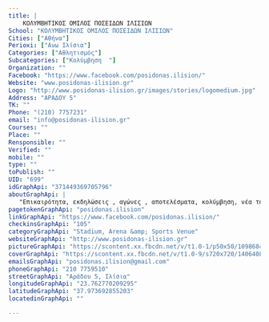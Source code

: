 ```yaml
---
title: |
    ΚΟΛΥΜΒΗΤΙΚΟΣ ΟΜΙΛΟΣ ΠΟΣΕΙΔΩΝ ΙΛΙΣΙΩΝ
School: "ΚΟΛΥΜΒΗΤΙΚΟΣ ΟΜΙΛΟΣ ΠΟΣΕΙΔΩΝ ΙΛΙΣΙΩΝ"
Cities: ["Αθήνα"]
Perioxi: ["Ανω Ιλίσια"]
Categories: ["Αθλητισμός"]
Subcategories: ["Κολύμβηση  "]
Organization: ""
Facebook: "https://www.facebook.com/posidonas.ilision/"
Website: "www.posidonas-ilision.gr"
Logo: "http://www.posidonas-ilision.gr/images/stories/logomedium.jpg"
Address: "ΑΡΑΔΟΥ 5"
TK: ""
Phone: "(210) 7757231"
email: "info@posidonas-ilision.gr"
Courses: ""
Place: ""
Rensponsible: ""
Verified: ""
mobile: ""
type: ""
toPublish: ""
UID: "699"
idGraphApi: "371449369705796"
aboutGraphApi: | 
   "Επικαιρότητα, εκδηλώσεις , αγώνες , αποτελέσματα, κολύμβηση, νέα της ομάδας , ανακοινώσεις "
pagetokenGraphApi: "posidonas.ilision"
linkGraphApi: "https://www.facebook.com/posidonas.ilision/"
checkinsGraphApi: "105"
categoryGraphApi: "Stadium, Arena &amp; Sports Venue"
websiteGraphApi: "http://www.posidonas-ilision.gr"
pictureGraphApi: "https://scontent.xx.fbcdn.net/v/t1.0-1/p50x50/10986843_371453189705414_365758169437711742_n.jpg?oh=1396ae14f3db9f88a3575ceb8cd66541&amp;oe=5B430C8E"
coverGraphApi: "https://scontent.xx.fbcdn.net/v/t1.0-9/s720x720/14064086_567834033400661_3378644642225295577_n.jpg?oh=f068866eea0df39da897e4d1deff8f88&amp;oe=5B02F35C"
emailsGraphApi: "posidonas.ilision@gmail.com"
phoneGraphApi: "210 7759510"
streetGraphApi: "Αράδου 5, Ιλίσια"
longitudeGraphApi: "23.762770209295"
latitudeGraphApi: "37.973692855203"
locatedinGraphApi: ""

---
```




